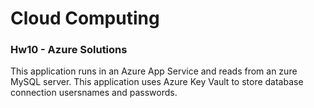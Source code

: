# Cloud Computing
### Hw10 - Azure Solutions

This application runs in an Azure App Service and reads from an zure MySQL server.
This application uses Azure Key Vault to store database connection usersnames and passwords.
